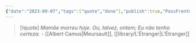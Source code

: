 ```yaml
---
{"date":"2023-09-07","tags":["quote","done"],"publish":true,"PassFrontmatter":true}
---
```


> [!quote] *Mamãe morreu hoje. Ou, talvez, ontem; Eu não tenho certeza.*
> \- [[Albert Camus\|Meursault]], [[library/L'Étranger\|L'Étranger]] 
